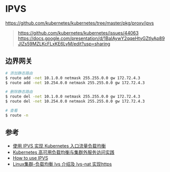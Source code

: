 # IPVS

https://github.com/kubernetes/kubernetes/tree/master/pkg/proxy/ipvs

> https://github.com/kubernetes/kubernetes/issues/44063
> https://docs.google.com/presentation/d/1BaIAywY2qqeHtyGZtlyAp89JIZs59MZLKcFLxKE6LyM/edit?usp=sharing

## 边界网关

```bash
# 添加静态路由
$ route add -net 10.1.0.0 netmask 255.255.0.0 gw 172.72.4.3
$ route add -net 10.254.0.0 netmask 255.255.0.0 gw 172.72.4.3

# 删除静态路由
$ route del -net 10.1.0.0 netmask 255.255.0.0 gw 172.72.4.3
$ route del -net 10.254.0.0 netmask 255.255.0.0 gw 172.72.4.3

# 查看
$ route -n
```

## 参考

* [使用 IPVS 实现 Kubernetes 入口流量负载均衡](https://www.kubernetes.org.cn/1904.html)
* [Kubernetes 高可用负载均衡与集群外服务访问实践](https://www.kubernetes.org.cn/2812.html)
* [How to use IPVS](https://github.com/kubernetes/kubernetes/tree/master/pkg/proxy/ipvs)
* [Linux集群-负载均衡 lvs 介绍及 lvs-nat 实现https](http://blog.51cto.com/bengbengtu/1701609)
